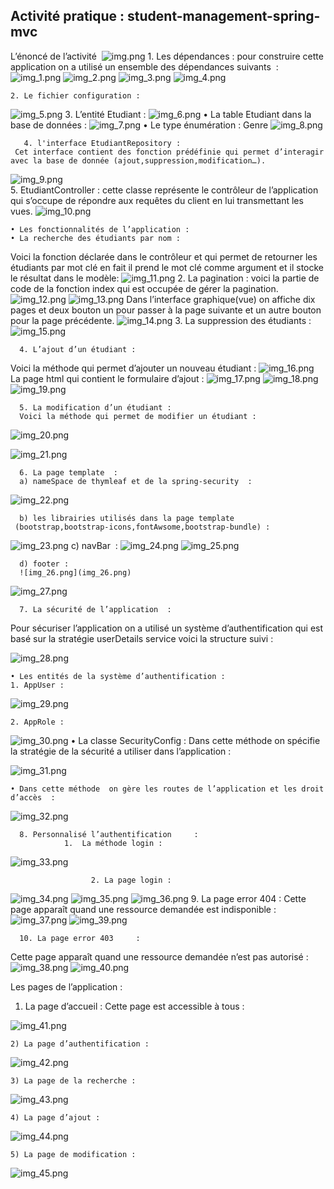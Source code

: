 ## Activité pratique : student-management-spring-mvc
L’énoncé de l’activité 
![img.png](img.png)
    1. Les dépendances :
pour construire cette application on a utilisé un ensemble des dépendances suivants  :
![img_1.png](img_1.png)
![img_2.png](img_2.png)
![img_3.png](img_3.png)
![img_4.png](img_4.png)


    2. Le fichier configuration :
![img_5.png](img_5.png)
    3. L’entité Etudiant :
![img_6.png](img_6.png)
    • La table Etudiant dans la base de données :
![img_7.png](img_7.png)
    • Le type énumération : Genre
![img_8.png](img_8.png)


       4. l'interface EtudiantRepository : 
     Cet interface contient des fonction prédéfinie qui permet d’interagir avec la base de donnée (ajout,suppression,modification…).
![img_9.png](img_9.png)       
5. EtudiantController : 
         cette classe représente le contrôleur de l’application qui s’occupe de répondre aux requêtes du client en lui transmettant les vues.
![img_10.png](img_10.png)






    • Les fonctionnalités de l’application :
    • La recherche des étudiants par nom : 
Voici la fonction déclarée dans le contrôleur et qui permet de retourner les étudiants par mot clé en fait il prend le mot clé comme argument et il stocke le résultat dans le modèle:
![img_11.png](img_11.png)
2. La pagination :
voici la partie de code de la fonction index qui est occupée de gérer la pagination.
![img_12.png](img_12.png)
![img_13.png](img_13.png)
Dans l’interface graphique(vue) on affiche dix pages et deux bouton un pour passer à la page suivante et un autre bouton pour la page précédente.
![img_14.png](img_14.png)
3. La suppression des étudiants  :
![img_15.png](img_15.png)


      4. L’ajout d’un étudiant : 
Voici la méthode qui permet d’ajouter un nouveau étudiant :
![img_16.png](img_16.png)
La page html qui contient le formulaire d’ajout :
![img_17.png](img_17.png)
![img_18.png](img_18.png)
![img_19.png](img_19.png)



      5. La modification d’un étudiant : 
      Voici la méthode qui permet de modifier un étudiant :
      
![img_20.png](img_20.png)

![img_21.png](img_21.png)

      6. La page template  : 
      a) nameSpace de thymleaf et de la spring-security  :
![img_22.png](img_22.png)

      b) les librairies utilisés dans la page template  (bootstrap,bootstrap-icons,fontAwsome,bootstrap-bundle) :
![img_23.png](img_23.png)
      c) navBar  :
![img_24.png](img_24.png)
![img_25.png](img_25.png)

      d) footer : 
      ![img_26.png](img_26.png)
![img_27.png](img_27.png)





      7. La sécurité de l’application  : 
Pour sécuriser l’application on a utilisé un système d’authentification qui est basé sur la stratégie userDetails service voici la structure suivi :


![img_28.png](img_28.png)



    • Les entités de la système d’authentification : 
    1. AppUser :
![img_29.png](img_29.png)



    2. AppRole :
![img_30.png](img_30.png)
    • La classe SecurityConfig : 
      Dans cette méthode  on spécifie la stratégie de la sécurité a utiliser dans l’application : 

![img_31.png](img_31.png)










    • Dans cette méthode  on gère les routes de l’application et les droit d’accès  : 

![img_32.png](img_32.png)






      8. Personnalisé l’authentification     : 
                1.  La méthode login :

![img_33.png](img_33.png)








                      2. La page login :


![img_34.png](img_34.png)
![img_35.png](img_35.png)
![img_36.png](img_36.png)
      9. La page error 404     : 
Cette page apparaît  quand une ressource demandée est indisponible :
![img_37.png](img_37.png)
![img_39.png](img_38.png)




      10. La page error 403     : 
Cette page apparaît  quand une ressource demandée n’est pas autorisé :
![img_38.png](img_39.png)
![img_40.png](img_40.png)











Les pages de l’application :
1) La page d’accueil :
Cette page est accessible à tous :

![img_41.png](img_41.png)




    2) La page d’authentification :


![img_42.png](img_42.png)





    3) La page de la recherche :
              


![img_43.png](img_43.png)


    4) La page d’ajout :
       
![img_44.png](img_44.png)





    5) La page de modification :
       


![img_45.png](img_45.png)



